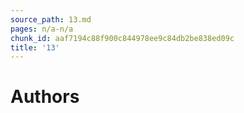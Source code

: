 ```yaml
---
source_path: 13.md
pages: n/a-n/a
chunk_id: aaf7194c88f900c844978ee9c84db2be838ed09c
title: '13'
---
```

# Authors
